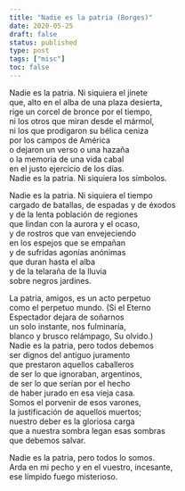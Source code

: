 ```yaml
---
title: "Nadie es la patria (Borges)"
date: 2020-05-25
draft: false
status: published 
type: post
tags: ["misc"]
toc: false
---
```


Nadie es la patria. Ni siquiera el jinete  
que, alto en el alba de una plaza desierta,  
rige un corcel de bronce por el tiempo,  
ni los otros que miran desde el mármol,  
ni los que prodigaron su bélica ceniza  
por los campos de América  
o dejaron un verso o una hazaña  
o la memoria de una vida cabal  
en el justo ejercicio de los días.  
Nadie es la patria. Ni siquiera los símbolos.  

Nadie es la patria. Ni siquiera el tiempo  
cargado de batallas, de espadas y de éxodos  
y de la lenta población de regiones  
que lindan con la aurora y el ocaso,  
y de rostros que van envejeciendo  
en los espejos que se empañan  
y de sufridas agonías anónimas  
que duran hasta el alba  
y de la telaraña de la lluvia  
sobre negros jardines.  

La patria, amigos, es un acto perpetuo  
como el perpetuo mundo. (Si el Eterno  
Espectador dejara de soñarnos  
un solo instante, nos fulminaría,  
blanco y brusco relámpago, Su olvido.)  
Nadie es la patria, pero todos debemos  
ser dignos del antiguo juramento  
que prestaron aquellos caballeros  
de ser lo que ignoraban, argentinos,  
de ser lo que serían por el hecho  
de haber jurado en esa vieja casa.  
Somos el porvenir de esos varones,  
la justificación de aquellos muertos;  
nuestro deber es la gloriosa carga  
que a nuestra sombra legan esas sombras  
que debemos salvar.  

Nadie es la patria, pero todos lo somos.  
Arda en mi pecho y en el vuestro, incesante,  
ese límpido fuego misterioso.  